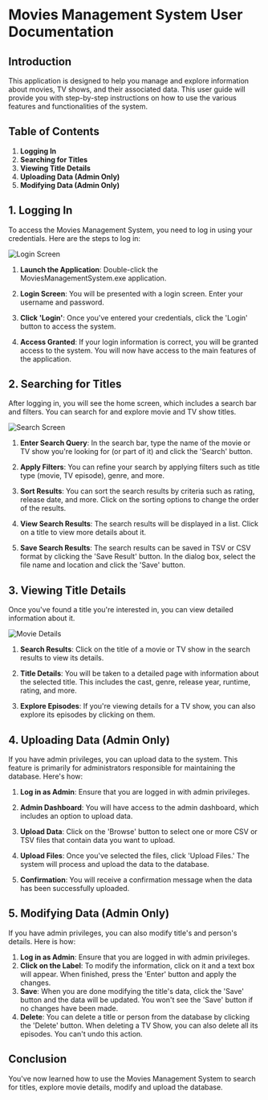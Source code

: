 # Movies Management System User Documentation

## Introduction

This application is designed to help you manage and explore information about movies, TV shows, and their associated data. This user guide will provide you with step-by-step instructions on how to use the various features and functionalities of the system.

## Table of Contents

1. **Logging In**
2. **Searching for Titles**
3. **Viewing Title Details**
4. **Uploading Data (Admin Only)**
5. **Modifying Data (Admin Only)**

## 1. Logging In

To access the Movies Management System, you need to log in using your credentials. Here are the steps to log in:

![Login Screen](https://i.ibb.co/qpTH1Rn/Login-Screen.png)

1. **Launch the Application**: Double-click the MoviesManagementSystem.exe application.

2. **Login Screen**: You will be presented with a login screen. Enter your username and password.

3. **Click 'Login'**: Once you've entered your credentials, click the 'Login' button to access the system.

4. **Access Granted**: If your login information is correct, you will be granted access to the system. You will now have access to the main features of the application.

## 2. Searching for Titles

 After logging in, you will see the home screen, which includes a search bar and filters. You can search for and explore movie and TV show titles. 

![Search Screen](https://i.ibb.co/TBkMLJ5/Search-Screen.png)

1. **Enter Search Query**: In the search bar, type the name of the movie or TV show you're looking for (or part of it) and click the 'Search' button.

2. **Apply Filters**: You can refine your search by applying filters such as title type (movie, TV episode), genre, and more. 

3. **Sort Results**: You can sort the search results by criteria such as rating, release date, and more. Click on the sorting options to change the order of the results.

4. **View Search Results**: The search results will be displayed in a list. Click on a title to view more details about it.

5.  **Save Search Results**: The search results can be saved in TSV or CSV format by clicking the 'Save Result' button. In the dialog box, select the file name and location and click the 'Save' button.

## 3. Viewing Title Details

Once you've found a title you're interested in, you can view detailed information about it.

![Movie Details](https://i.ibb.co/N2JkDct/Movie-Details.png)

1. **Search Results**: Click on the title of a movie or TV show in the search results to view its details.

2. **Title Details**: You will be taken to a detailed page with information about the selected title. This includes the cast, genre, release year, runtime, rating, and more.

3. **Explore Episodes**: If you're viewing details for a TV show, you can also explore its episodes by clicking on them.


## 4. Uploading Data (Admin Only)

If you have admin privileges, you can upload data to the system. This feature is primarily for administrators responsible for maintaining the database. Here's how:

1. **Log in as Admin**: Ensure that you are logged in with admin privileges.

2. **Admin Dashboard**: You will have access to the admin dashboard, which includes an option to upload data.

3. **Upload Data**: Click on the 'Browse' button to select one or more CSV or TSV files that contain data you want to upload.

4. **Upload Files**: Once you've selected the files, click 'Upload Files.' The system will process and upload the data to the database.

5. **Confirmation**: You will receive a confirmation message when the data has been successfully uploaded.


## 5. Modifying Data (Admin Only)

If you have admin privileges, you can also modify title's and person's details. Here is how:

1. **Log in as Admin**: Ensure that you are logged in with admin privileges.
2.  **Click on the Label**: To modify the information, click on it and a text box will appear. When finished, press the 'Enter' button and apply the changes. 
3. **Save**: When you are done modifying the title's data, click the 'Save' button and the data will be updated. You won't see the 'Save' button if no changes have been made.
4. **Delete**: You can delete a title or person from the database by clicking the 'Delete' button. When deleting a TV Show, you can also delete all its episodes. You can't undo this action. 


## Conclusion

You've now learned how to use the Movies Management System to search for titles, explore movie details, modify and upload the database. 
